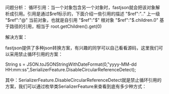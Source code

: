 问题分析：
循环引用：当一个对象包含另一个对象时，fastjson就会把该对象解析成引用。引用是通过$ref标示的，下面介绍一些引用的描述
"$ref":".." 上一级
"$ref":"@" 当前对象，也就是自引用
"$ref":"$" 根对象
"$ref":"$.children.0" 基于路径的引用，相当于 root.getChildren().get(0)

解决方案：

fastjson提供了多种json转换方案，有兴趣的同学可以自己看看源码，这里我们可以采用禁止循环引用的方案：

String s = JSON.toJSONStringWithDateFormat(0,"yyyy-MM-dd HH:mm:ss",SerializerFeature.DisableCircularReferenceDetect);

其中：SerializerFeature.DisableCircularReferenceDetect就是禁止循环引用的方案，我们可以通过枚举类SerializerFeature来查看到底有多少种方式：
